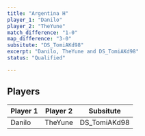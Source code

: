 ```yaml
---
title: "Argentina H"
player_1: "Danilo"
player_2: "TheYune"
match_difference: "1-0"
map_difference: "3-0"
subsitute: "DS_TomiAKd98"
excerpt: "Danilo, TheYune and DS_TomiAKd98"
status: "Qualified"

---
```

## Players

| Player 1 | Player 2 | Subsitute |
| -- | -- | -- |
| Danilo | TheYune | DS_TomiAKd98 |
